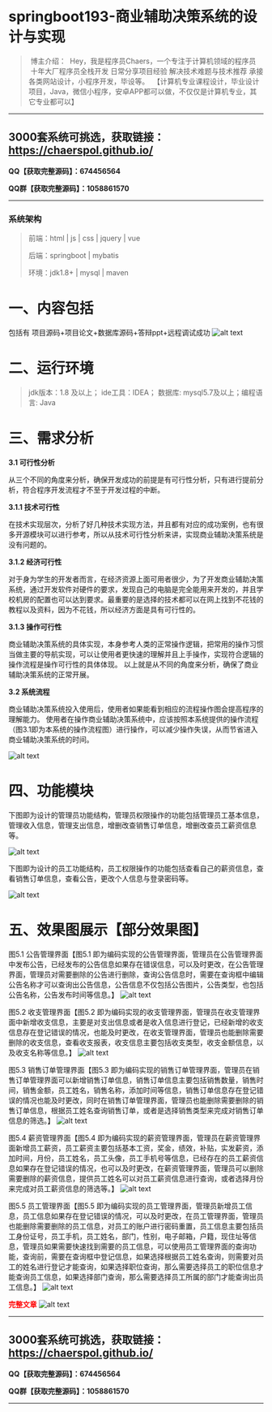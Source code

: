 # springboot193-商业辅助决策系统的设计与实现

>  博主介绍：
>  Hey，我是程序员Chaers，一个专注于计算机领域的程序员
>  十年大厂程序员全栈开发‍ 日常分享项目经验 解决技术难题与技术推荐 承接各类网站设计，小程序开发，毕设等。
>  【计算机专业课程设计，毕业设计项目，Java，微信小程序，安卓APP都可以做，不仅仅是计算机专业，其它专业都可以】

<hr>

## 3000套系统可挑选，获取链接：https://chaerspol.github.io/

<p size="5" color="red"><b>QQ【获取完整源码】：674456564</b></p>

<p size="5" color="red"><b>QQ群【获取完整源码】：1058861570</b></p>

<hr>

### 系统架构

> 前端：html | js | css | jquery | vue
>
> 后端：springboot | mybatis
> 
> 环境：jdk1.8+ | mysql | maven

# 一、内容包括
包括有  项目源码+项目论文+数据库源码+答辩ppt+远程调试成功
![alt text](images/image.png)

# 二、运行环境

> jdk版本：1.8 及以上； ide工具：IDEA； 数据库: mysql5.7及以上；编程语言: Java

# 三、需求分析

**3.1 可行性分析**

从三个不同的角度来分析，确保开发成功的前提是有可行性分析，只有进行提前分析，符合程序开发流程才不至于开发过程的中断。

**3.1.1 技术可行性**

在技术实现层次，分析了好几种技术实现方法，并且都有对应的成功案例，也有很多开源模块可以进行参考，所以从技术可行性分析来讲，实现商业辅助决策系统是没有问题的。

**3.1.2 经济可行性**

对于身为学生的开发者而言，在经济资源上面可用者很少，为了开发商业辅助决策系统，通过开发软件对硬件的要求，发现自己的电脑是完全能用来开发的，并且学校机房的配置也可以达到要求。最重要的是选择的技术都可以在网上找到不花钱的教程以及资料，因为不花钱，所以经济方面是具有可行性的。

**3.1.3 操作可行性**

商业辅助决策系统的具体实现，本身参考人类的正常操作逻辑，把常用的操作习惯当做主要的导航实现，可以让使用者更快速的理解并且上手操作，实现符合逻辑的操作流程是操作可行性的具体体现。
以上就是从不同的角度来分析，确保了商业辅助决策系统的正常开展。

**3.2 系统流程**

商业辅助决策系统投入使用后，使用者如果能看到相应的流程操作图会提高程序的理解能力。
使用者在操作商业辅助决策系统中，应该按照本系统提供的操作流程（图3.1即为本系统的操作流程图）进行操作，可以减少操作失误，从而节省进入商业辅助决策系统的时间。

![alt text](images/image-1.png)

# 四、功能模块

下图即为设计的管理员功能结构，管理员权限操作的功能包括管理员工基本信息，管理收入信息，管理支出信息，增删改查销售订单信息，增删改查员工薪资信息等。

![alt text](images/image-2.png)

下图即为设计的员工功能结构，员工权限操作的功能包括查看自己的薪资信息，查看销售订单信息，查看公告，更改个人信息与登录密码等。

![alt text](images/image-3.png)

# 五、效果图展示【部分效果图】

图5.1 公告管理界面【图5.1 即为编码实现的公告管理界面，管理员在公告管理界面中发布公告，已经发布的公告信息如果存在错误信息，可以及时更改，在公告管理界面，管理员对需要删除的公告进行删除，查询公告信息时，需要在查询框中编辑公告名称才可以查询出公告信息，公告信息不仅包括公告图片，公告类型，也包括公告名称，公告发布时间等信息。】
![alt text](images/image-4.png)

图5.2 收支管理界面【图5.2 即为编码实现的收支管理界面，管理员在收支管理界面中新增收支信息，主要是对支出信息或者是收入信息进行登记，已经新增的收支信息存在登记错误的情况，也能及时更改，在收支管理界面，管理员也能删除需要删除的收支信息，查看收支报表，收支信息主要包括收支类型，收支金额信息，以及收支名称等信息。】
![alt text](images/image-5.png)

图5.3 销售订单管理界面【图5.3 即为编码实现的销售订单管理界面，管理员在销售订单管理界面可以新增销售订单信息，销售订单信息主要包括销售数量，销售时间，销售金额，员工姓名，销售名称，添加时间等信息，销售订单信息存在登记错误的情况也能及时更改，同时在销售订单管理界面，管理员也能删除需要删除的销售订单信息，根据员工姓名查询销售订单，或者是选择销售类型来完成对销售订单信息的筛选。】
![alt text](images/image-6.png)

图5.4 薪资管理界面【图5.4 即为编码实现的薪资管理界面，管理员在薪资管理界面新增员工薪资，员工薪资主要包括基本工资，奖金，绩效，补贴，实发薪资，添加时间，月份，员工姓名，员工头像，员工手机号等信息，已经存在的员工薪资信息如果存在登记错误的情况，也可以及时更改，在薪资管理界面，管理员可以删除需要删除的薪资信息，提供员工姓名可以对员工薪资信息进行查询，或者选择月份来完成对员工薪资信息的筛选等。】
![alt text](images/image-7.png)

图5.5 员工管理界面【图5.5 即为编码实现的员工管理界面，管理员新增员工信息，员工信息如果存在登记错误的情况，可以及时更改，在员工管理界面，管理员也能删除需要删除的员工信息，对员工的账户进行密码重置，员工信息主要包括员工身份证号，员工手机，员工姓名，部门，性别，电子邮箱，户籍，现住址等信息，管理员如果需要快速找到需要的员工信息，可以使用员工管理界面的查询功能，查询前，需要在查询框中登记信息，如果选择根据员工姓名查询，则需要对员工的姓名进行登记才能查询，如果选择职位查询，那么需要选择员工的职位信息才能查询员工信息，如果选择部门查询，那么需要选择员工所属的部门才能查询出员工信息。】
![alt text](images/image-8.png)

 <font  color="red"><b>完整文章</b></font>
 ![alt text](images/image-9.png)
 
 <hr>

## 3000套系统可挑选，获取链接：https://chaerspol.github.io/

<p size="5" color="red"><b>QQ【获取完整源码】：674456564</b></p>

<p size="5" color="red"><b>QQ群【获取完整源码】：1058861570</b></p>

<hr>